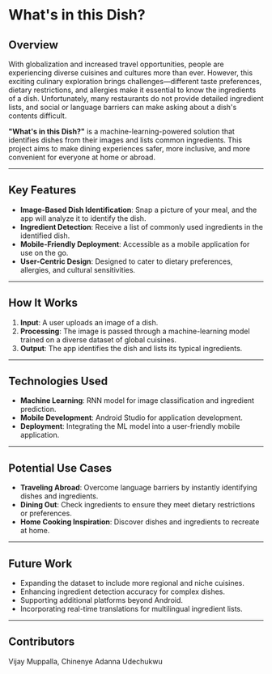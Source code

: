 # What's in this Dish?  
## Overview
With globalization and increased travel opportunities, people are experiencing diverse cuisines and cultures more than ever. However, this exciting culinary exploration brings challenges—different taste preferences, dietary restrictions, and allergies make it essential to know the ingredients of a dish. Unfortunately, many restaurants do not provide detailed ingredient lists, and social or language barriers can make asking about a dish's contents difficult.

**"What's in this Dish?"** is a machine-learning-powered solution that identifies dishes from their images and lists common ingredients. This project aims to make dining experiences safer, more inclusive, and more convenient for everyone at home or abroad.

---

## Key Features
- **Image-Based Dish Identification**: Snap a picture of your meal, and the app will analyze it to identify the dish.
- **Ingredient Detection**: Receive a list of commonly used ingredients in the identified dish.
- **Mobile-Friendly Deployment**: Accessible as a mobile application for use on the go.
- **User-Centric Design**: Designed to cater to dietary preferences, allergies, and cultural sensitivities.

---

## How It Works
1. **Input**: A user uploads an image of a dish.
2. **Processing**: The image is passed through a machine-learning model trained on a diverse dataset of global cuisines.
3. **Output**: The app identifies the dish and lists its typical ingredients.

---

## Technologies Used
- **Machine Learning**: RNN model for image classification and ingredient prediction.
- **Mobile Development**: Android Studio for application development.
- **Deployment**: Integrating the ML model into a user-friendly mobile application.

---

## Potential Use Cases
- **Traveling Abroad**: Overcome language barriers by instantly identifying dishes and ingredients.
- **Dining Out**: Check ingredients to ensure they meet dietary restrictions or preferences.
- **Home Cooking Inspiration**: Discover dishes and ingredients to recreate at home.

---

## Future Work
- Expanding the dataset to include more regional and niche cuisines.
- Enhancing ingredient detection accuracy for complex dishes.
- Supporting additional platforms beyond Android.
- Incorporating real-time translations for multilingual ingredient lists.

---

## Contributors
Vijay Muppalla, Chinenye Adanna Udechukwu

